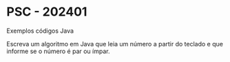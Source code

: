 # PSC - 202401
Exemplos códigos Java

Escreva um algoritmo em Java que leia um
número a partir do teclado e que informe se o número é par ou ímpar.